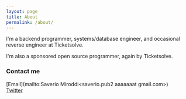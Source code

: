 ```yaml
---
layout: page
title: About
permalink: /about/
---
```


I'm a backend programmer, systems/database engineer, and occasional reverse engineer at Ticketsolve.

I'm also a sponsored open source programmer, again by Ticketsolve.

### Contact me

[Email](mailto:Saverio Miroddi<saverio.pub2 aaaaaaat gmail.com>)  
[Twitter](https://twitter.com/64kramsystem)